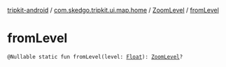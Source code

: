 [tripkit-android](../../index.md) / [com.skedgo.tripkit.ui.map.home](../index.md) / [ZoomLevel](index.md) / [fromLevel](./from-level.md)

# fromLevel

`@Nullable static fun fromLevel(level: `[`Float`](https://kotlinlang.org/api/latest/jvm/stdlib/kotlin/-float/index.html)`): `[`ZoomLevel`](index.md)`?`